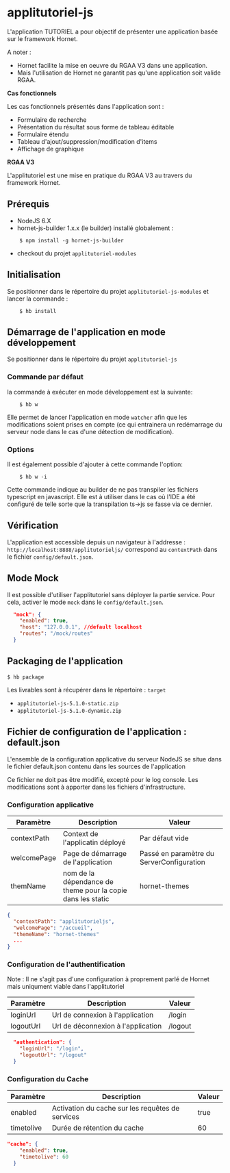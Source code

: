 # applitutoriel-js

L'application TUTORIEL a pour objectif de présenter une application basée sur le framework Hornet.

A noter :
* Hornet facilite la mise en oeuvre du RGAA V3 dans une application.
* Mais l'utilisation de Hornet ne garantit pas qu'une application soit valide RGAA.

__Cas fonctionnels__

Les cas fonctionnels présentés dans l'application sont :

* Formulaire de recherche
* Présentation du résultat sous forme de tableau éditable
* Formulaire étendu
* Tableau d'ajout/suppression/modification d'items
* Affichage de graphique

__RGAA V3__

L'applitutoriel est une mise en pratique du RGAA V3 au travers du framework Hornet.

## Prérequis #

* NodeJS 6.X
* hornet-js-builder 1.x.x (le builder) installé globalement :

```shell
    $ npm install -g hornet-js-builder
```

* checkout du projet `applitutoriel-modules`

## Initialisation #
Se positionner dans le répertoire du projet `applitutoriel-js-modules` et lancer la commande :

```shell
    $ hb install
```

## Démarrage de l'application en mode développement #
Se positionner dans le répertoire du projet `applitutoriel-js`

### Commande par défaut

la commande à exécuter en mode développement est la suivante:

```shell
    $ hb w
```

Elle permet de lancer l'application en mode `watcher` afin que les modifications soient prises en compte (ce qui
entrainera un redémarrage du serveur node dans le cas d'une détection de modification).

### Options

Il est également possible d'ajouter à cette commande l'option:

```shell
    $ hb w -i
```

Cette commande indique au builder de ne pas transpiler les fichiers typescript en javascript.
Elle est à utiliser dans le cas où l'IDE a été configuré de telle sorte que la transpilation ts->js
se fasse via ce dernier.


## Vérification

L'application est accessible depuis un navigateur à l'addresse : `http://localhost:8888/applitutorieljs/` correspond au `contextPath` dans le fichier `config/default.json`.

## Mode Mock

Il est possible d'utiliser l'applitutoriel sans déployer la partie service.
Pour cela, activer le mode `mock` dans le `config/default.json`.

```json
  "mock": {
    "enabled": true,
    "host": "127.0.0.1", //default localhost
    "routes": "/mock/routes"
  }
```

## Packaging de l'application

```shell
$ hb package
```

Les livrables sont à récupérer dans le répertoire : `target`

- `applitutoriel-js-5.1.0-static.zip`
- `applitutoriel-js-5.1.0-dynamic.zip`

## Fichier de configuration de l'application : default.json

L'ensemble de la configuration applicative du serveur NodeJS se situe dans le fichier default.json contenu dans les sources de l'application

Ce fichier ne doit pas être modifié, excepté pour le log console. Les modifications sont à apporter dans les fichiers d'infrastructure.

### Configuration applicative

| Paramètre | Description | Valeur |
|-----------|-------------|--------|
|contextPath| Context de l'applicatin déployé|Par défaut vide|
|welcomePage|Page de démarrage de l'application|Passé en paramètre du ServerConfiguration|
|themName|nom de la dépendance de theme pour la copie dans les static|hornet-themes|

```json
{
  "contextPath": "applitutorieljs",
  "welcomePage": "/accueil",
  "themeName": "hornet-themes"
  ...
}

```

### Configuration de l'authentification

Note : Il ne s'agit pas d'une configuration à proprement parlé de Hornet mais uniqument viable dans l'applitutoriel

| Paramètre | Description | Valeur |
|-----------|-------------|--------|
|loginUrl|Url de connexion à l'application|/login|
|logoutUrl|Url de déconnexion à l'application|/logout|

```json
  "authentication": {
    "loginUrl": "/login",
    "logoutUrl": "/logout"
  }
```

### Configuration du Cache

| Paramètre | Description | Valeur |
|-----------|-------------|--------|
|enabled|Activation du cache sur les requêtes de services|true|
|timetolive|Durée de rétention du cache|60|

```json
"cache": {
    "enabled": true,
    "timetolive": 60
  }
```
